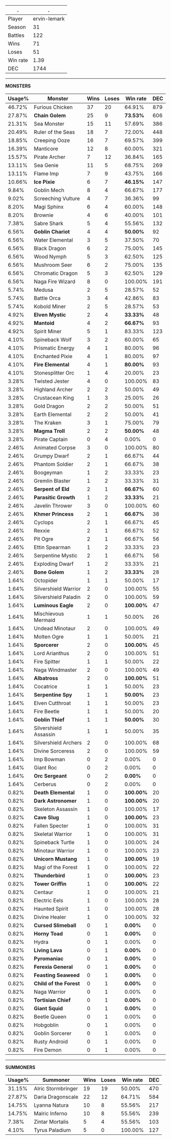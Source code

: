 .|.
|-|-
Player|ervin-lemark
Season|31
Battles|122
Wins|71
Loses|51
Win rate|1.39
DEC|1744

---
**MONSTERS**

Usage%|Monster|Wins|Loses|Win rate|DEC|
-|-|-|-|-|-|
46.72%|Furious Chicken|37|20|64.91%|879|
27.87%|**Chain Golem**|25|9|**73.53%**|606|
21.31%|Sea Monster|15|11|57.69%|386|
20.49%|Ruler of the Seas|18|7|72.00%|448|
18.85%|Creeping Ooze|16|7|69.57%|399|
16.39%|Manticore|12|8|60.00%|321|
15.57%|Pirate Archer|7|12|36.84%|165|
13.11%|Sea Genie|11|5|68.75%|269|
13.11%|Flame Imp|7|9|43.75%|166|
10.66%|**Ice Pixie**|6|7|**46.15%**|147|
9.84%|Goblin Mech|8|4|66.67%|177|
9.02%|Screeching Vulture|4|7|36.36%|99|
8.20%|Magi Sphinx|6|4|60.00%|148|
8.20%|Brownie|4|6|40.00%|101|
7.38%|Sabre Shark|5|4|55.56%|132|
6.56%|**Goblin Chariot**|4|4|**50.00%**|92|
6.56%|Water Elemental|3|5|37.50%|70|
6.56%|Black Dragon|6|2|75.00%|145|
6.56%|Wood Nymph|5|3|62.50%|125|
6.56%|Mushroom Seer|6|2|75.00%|135|
6.56%|Chromatic Dragon|5|3|62.50%|129|
6.56%|Naga Fire Wizard|8|0|100.00%|191|
5.74%|Medusa|2|5|28.57%|52|
5.74%|Battle Orca|3|4|42.86%|83|
5.74%|Kobold Miner|2|5|28.57%|53|
4.92%|**Elven Mystic**|2|4|**33.33%**|48|
4.92%|**Mantoid**|4|2|**66.67%**|93|
4.92%|Spirit Miner|5|1|83.33%|123|
4.10%|Spineback Wolf|3|2|60.00%|65|
4.10%|Prismatic Energy|4|1|80.00%|96|
4.10%|Enchanted Pixie|4|1|80.00%|97|
4.10%|**Fire Elemental**|4|1|**80.00%**|93|
4.10%|Stonesplitter Orc|1|4|20.00%|23|
3.28%|Twisted Jester|4|0|100.00%|83|
3.28%|Highland Archer|2|2|50.00%|49|
3.28%|Crustacean King|1|3|25.00%|26|
3.28%|Gold Dragon|2|2|50.00%|51|
3.28%|Earth Elemental|2|2|50.00%|41|
3.28%|The Kraken|3|1|75.00%|79|
3.28%|**Magma Troll**|2|2|**50.00%**|48|
3.28%|Pirate Captain|0|4|0.00%|0|
2.46%|Animated Corpse|3|0|100.00%|80|
2.46%|Grumpy Dwarf|2|1|66.67%|44|
2.46%|Phantom Soldier|2|1|66.67%|38|
2.46%|Boogeyman|1|2|33.33%|23|
2.46%|Gremlin Blaster|1|2|33.33%|31|
2.46%|**Serpent of Eld**|2|1|**66.67%**|60|
2.46%|**Parasitic Growth**|1|2|**33.33%**|21|
2.46%|Javelin Thrower|3|0|100.00%|60|
2.46%|**Khmer Princess**|2|1|**66.67%**|38|
2.46%|Cyclops|2|1|66.67%|45|
2.46%|Rexxie|2|1|66.67%|52|
2.46%|Pit Ogre|2|1|66.67%|56|
2.46%|Ettin Spearman|1|2|33.33%|23|
2.46%|Serpentine Mystic|2|1|66.67%|56|
2.46%|Exploding Dwarf|1|2|33.33%|21|
2.46%|**Bone Golem**|1|2|**33.33%**|28|
1.64%|Octopider|1|1|50.00%|17|
1.64%|Silvershield Warrior|2|0|100.00%|55|
1.64%|Silvershield Paladin|2|0|100.00%|59|
1.64%|**Luminous Eagle**|2|0|**100.00%**|47|
1.64%|Mischievous Mermaid|1|1|50.00%|26|
1.64%|Undead Minotaur|2|0|100.00%|49|
1.64%|Molten Ogre|1|1|50.00%|21|
1.64%|**Sporcerer**|2|0|**100.00%**|45|
1.64%|Lord Arianthus|2|0|100.00%|51|
1.64%|Fire Spitter|1|1|50.00%|22|
1.64%|Naga Windmaster|2|0|100.00%|49|
1.64%|**Albatross**|2|0|**100.00%**|51|
1.64%|Cocatrice|1|1|50.00%|23|
1.64%|**Serpentine Spy**|1|1|**50.00%**|23|
1.64%|Elven Cutthroat|1|1|50.00%|23|
1.64%|Fire Beetle|1|1|50.00%|20|
1.64%|**Goblin Thief**|1|1|**50.00%**|30|
1.64%|Silvershield Assassin|1|1|50.00%|35|
1.64%|Silvershield Archers|2|0|100.00%|68|
1.64%|Divine Sorceress|2|0|100.00%|59|
1.64%|Imp Bowman|0|2|0.00%|0|
1.64%|Giant Roc|0|2|0.00%|0|
1.64%|**Orc Sergeant**|0|2|**0.00%**|0|
1.64%|Cerberus|0|2|0.00%|0|
0.82%|**Death Elemental**|1|0|**100.00%**|20|
0.82%|**Dark Astronomer**|1|0|**100.00%**|20|
0.82%|Skeleton Assassin|1|0|100.00%|17|
0.82%|**Cave Slug**|1|0|**100.00%**|23|
0.82%|Fallen Specter|1|0|100.00%|31|
0.82%|Skeletal Warrior|1|0|100.00%|31|
0.82%|Spineback Turtle|1|0|100.00%|24|
0.82%|Minotaur Warrior|1|0|100.00%|23|
0.82%|**Unicorn Mustang**|1|0|**100.00%**|19|
0.82%|Magi of the Forest|1|0|100.00%|22|
0.82%|**Thunderbird**|1|0|**100.00%**|23|
0.82%|**Tower Griffin**|1|0|**100.00%**|22|
0.82%|Centaur|1|0|100.00%|21|
0.82%|Electric Eels|1|0|100.00%|28|
0.82%|Haunted Spirit|1|0|100.00%|28|
0.82%|Divine Healer|1|0|100.00%|32|
0.82%|**Cursed Slimeball**|0|1|**0.00%**|0|
0.82%|**Horny Toad**|0|1|**0.00%**|0|
0.82%|Hydra|0|1|0.00%|0|
0.82%|**Living Lava**|0|1|**0.00%**|0|
0.82%|**Pyromaniac**|0|1|**0.00%**|0|
0.82%|**Ferexia General**|0|1|**0.00%**|0|
0.82%|**Feasting Seaweed**|0|1|**0.00%**|0|
0.82%|**Child of the Forest**|0|1|**0.00%**|0|
0.82%|Naga Warrior|0|1|0.00%|0|
0.82%|**Tortisian Chief**|0|1|**0.00%**|0|
0.82%|**Giant Squid**|0|1|**0.00%**|0|
0.82%|Beetle Queen|0|1|0.00%|0|
0.82%|Hobgoblin|0|1|0.00%|0|
0.82%|Goblin Sorcerer|0|1|0.00%|0|
0.82%|Rusty Android|0|1|0.00%|0|
0.82%|Fire Demon|0|1|0.00%|0|

---
**SUMMONERS**

Usage%|Summoner|Wins|Loses|Win rate|DEC|
-|-|-|-|-|-|
31.15%|Alric Stormbringer|19|19|50.00%|470|
27.87%|Daria Dragonscale|22|12|64.71%|584|
14.75%|Lyanna Natura|10|8|55.56%|217|
14.75%|Malric Inferno|10|8|55.56%|239|
7.38%|Zintar Mortalis|5|4|55.56%|103|
4.10%|Tyrus Paladium|5|0|100.00%|127|
